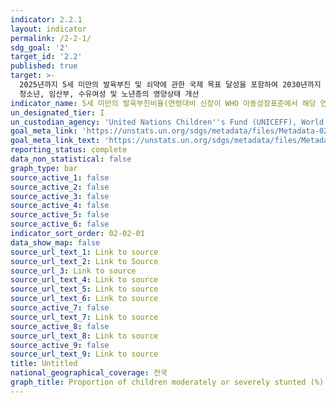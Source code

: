```yaml
---
indicator: 2.2.1
layout: indicator
permalink: /2-2-1/
sdg_goal: '2'
target_id: '2.2'
published: true
target: >-
  2025년까지 5세 미만의 발육부진 및 쇠약에 관한 국제 목표 달성을 포함하여 2030년까지 모든 형태의 영양 부족을 종식시키고 여성
  청소년, 임산부, 수유여성 및 노년층의 영양상태 개선
indicator_name: 5세 미만의 발육부진비율(연령대비 신장이 WHO 아동성장표준에서 해당 연령 아동신장 중위값으로부터 표준편차가 <–2 인 경우)
un_designated_tier: I
un_custodian_agency: 'United Nations Children''s Fund (UNICEFF), World Health Organisation (WHO)'
goal_meta_link: 'https://unstats.un.org/sdgs/metadata/files/Metadata-02-02-01.pdf'
goal_meta_link_text: 'https://unstats.un.org/sdgs/metadata/files/Metadata-02-02-01.pdf'
reporting_status: complete
data_non_statistical: false
graph_type: bar
source_active_1: false
source_active_2: false
source_active_3: false
source_active_4: false
source_active_5: false
source_active_6: false
indicator_sort_order: 02-02-01
data_show_map: false
source_url_text_1: Link to source
source_url_text_2: Link to Source
source_url_3: Link to source
source_url_text_4: Link to source
source_url_text_5: Link to source
source_url_text_6: Link to source
source_active_7: false
source_url_text_7: Link to source
source_active_8: false
source_url_text_8: Link to source
source_active_9: false
source_url_text_9: Link to source
title: Untitled
national_geographical_coverage: 전국
graph_title: Proportion of children moderately or severely stunted (%)
---
```

